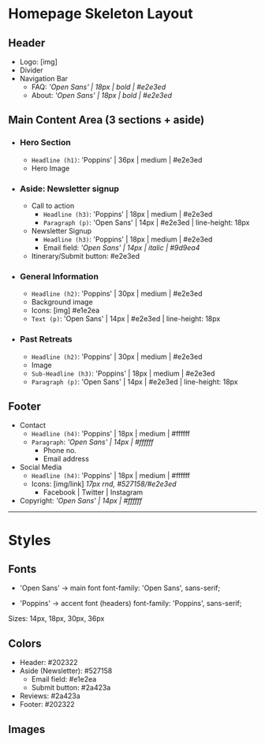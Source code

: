 # Homepage Skeleton Layout
## Header
- Logo: [img]
- Divider
- Navigation Bar
    - FAQ: _'Open Sans' | 18px | bold | #e2e3ed_
    - About: _'Open Sans' | 18px | bold | #e2e3ed_

## Main Content Area (3 sections + aside)

* ### Hero Section
    - `Headline (h1)`: 'Poppins' | 36px | medium | #e2e3ed
    - Hero Image

- ### Aside: Newsletter signup
    - Call to action
        - `Headline (h3)`: 'Poppins' | 18px | medium | #e2e3ed
        - `Paragraph (p)`: 'Open Sans' | 14px | #e2e3ed | line-height: 18px
    - Newsletter Signup
        - `Headline (h3)`: 'Poppins' | 18px | medium | #e2e3ed
        - Email field: _'Open Sans' | 14px | italic | #9d9ea4_
    - Itinerary/Submit button: #e2e3ed

* ### General Information
    - `Headline (h2)`: 'Poppins' | 30px | medium | #e2e3ed
    - Background image
    - Icons: [img] #e1e2ea
    - `Text (p)`: 'Open Sans' | 14px | #e2e3ed | line-height: 18px

- ### Past Retreats
    - `Headline (h2)`: 'Poppins' | 30px | medium | #e2e3ed
    - Image 
    - `Sub-Headline (h3)`: 'Poppins' | 18px | medium | #e2e3ed
    - `Paragraph (p)`: 'Open Sans' | 14px | #e2e3ed | line-height: 18px

## Footer
- Contact
    - `Headline (h4)`: 'Poppins' | 18px | medium | #ffffff
    - `Paragraph`: _'Open Sans' | 14px | #ffffff_
        - Phone no.
        - Email address
- Social Media
    - `Headline (h4)`: 'Poppins' | 18px | medium | #ffffff
    - Icons: [img/link] _17px rnd, #527158/#e2e3ed_
        - Facebook | Twitter | Instagram
- Copyright: _'Open Sans' | 14px | #ffffff_

---
# Styles

## Fonts
- 'Open Sans' -> main font
font-family: 'Open Sans', sans-serif;

- 'Poppins' -> accent font (headers)
font-family: 'Poppins', sans-serif;

Sizes: 14px, 18px, 30px, 36px

## Colors
- Header: #202322
- Aside (Newsletter): #527158
    - Email field: #e1e2ea
    - Submit button: #2a423a
- Reviews: #2a423a
- Footer: #202322


## Images

